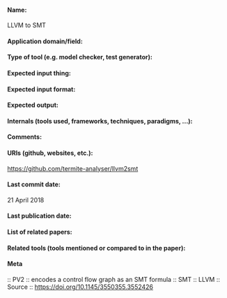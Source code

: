 #### Name:
LLVM to SMT

#### Application domain/field:

#### Type of tool (e.g. model checker, test generator):

#### Expected input thing:

#### Expected input format:

#### Expected output:

#### Internals (tools used, frameworks, techniques, paradigms, ...):

#### Comments:

#### URIs (github, websites, etc.):
https://github.com/termite-analyser/llvm2smt

#### Last commit date:
21 April 2018

#### Last publication date:

#### List of related papers:

#### Related tools (tools mentioned or compared to in the paper):

#### Meta
:: PV2 :: encodes a control flow graph as an SMT formula
:: SMT
:: LLVM
:: Source :: https://doi.org/10.1145/3550355.3552426